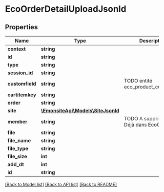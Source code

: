 # EcoOrderDetailUploadJsonld

## Properties
Name | Type | Description | Notes
------------ | ------------- | ------------- | -------------
**context** | **string** |  | [optional] 
**id** | **string** |  | [optional] 
**type** | **string** |  | [optional] 
**session_id** | **string** |  | [optional] 
**customfield** | **string** | TODO entité eco_product_customfield | [optional] 
**cartitemkey** | **string** |  | [optional] 
**order** | **string** |  | [optional] 
**site** | [**\EmonsiteApi\Models\SiteJsonld**](SiteJsonld.md) |  | [optional] 
**member** | **string** | TODO A supprimer ? Déjà dans EcoOrder | [optional] 
**file** | **string** |  | [optional] 
**file_name** | **string** |  | [optional] 
**file_type** | **string** |  | [optional] 
**file_size** | **int** |  | [optional] 
**add_dt** | **int** |  | [optional] 
**id** | **string** |  | [optional] 

[[Back to Model list]](../../README.md#documentation-for-models) [[Back to API list]](../../README.md#documentation-for-api-endpoints) [[Back to README]](../../README.md)

